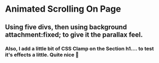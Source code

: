 # Animated Scrolling On Page

## Using five divs, then using background attachment:fixed; to give it the parallax feel.

### Also, I add a little bit of CSS Clamp on the Section h1.... to test it's effects a little. Quite nice 🤩
